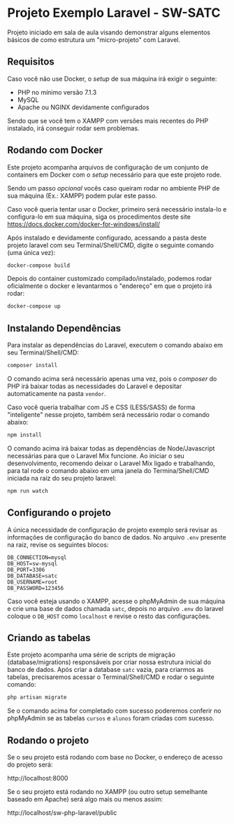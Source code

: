 # Projeto Exemplo Laravel - SW-SATC

Projeto iniciado em sala de aula visando demonstrar alguns elementos básicos de como estrutura um "micro-projeto" com Laravel.

## Requisitos

Caso você não use Docker, o _setup_ de sua máquina irá exigir o seguinte:

- PHP no mínimo versão 7.1.3
- MySQL
- Apache ou NGINX devidamente configurados

Sendo que se você tem o XAMPP com versões mais recentes do PHP instalado, irá conseguir rodar sem problemas.

## Rodando com Docker

Este projeto acompanha arquivos de configuração de um conjunto de containers em Docker com o _setup_ necessário para que este projeto rode.

Sendo um passo _opcional_ vocês caso queiram rodar no ambiente PHP de sua máquina (Ex.: XAMPP) podem pular este passo.

Caso você queria tentar usar o Docker, primeiro será necessário instala-lo e configura-lo em sua máquina, siga os procedimentos deste site https://docs.docker.com/docker-for-windows/install/

Após instalado e devidamente configurado, acessando a pasta deste projeto laravel com seu Terminal/Shell/CMD, digite o seguinte comando (uma única vez):

```bash
docker-compose build
```

Depois do container customizado compilado/instalado, podemos rodar oficialmente o docker e levantarmos o "endereço" em que o projeto irá rodar:

```bash
docker-compose up
```

## Instalando Dependências

Para instalar as dependências do Laravel, executem o comando abaixo em seu Terminal/Shell/CMD:

```bash
composer install
```

O comando acima será necessário apenas uma vez, pois o _composer_ do PHP irá baixar todas as necessidades do Laravel e depositar automaticamente na pasta `vendor`.

Caso você queria trabalhar com JS e CSS (LESS/SASS) de forma "inteligente" nesse projeto, também será necessário rodar o comando abaixo:

```bash
npm install
```

O comando acima irá baixar todas as dependências de Node/Javascript necessárias para que o Laravel Mix funcione. Ao iniciar o seu desenvolvimento, recomendo deixar o Laravel Mix ligado e trabalhando, para tal rode o comando abaixo em uma janela do Termina/Shell/CMD iniciada na raiz do seu projeto laravel:

```bash
npm run watch
```

## Configurando o projeto

A única necessidade de configuração de projeto exemplo será revisar as informações de configuração do banco de dados. No arquivo `.env` presente na raiz, revise os seguintes blocos:

```
DB_CONNECTION=mysql
DB_HOST=sw-mysql
DB_PORT=3306
DB_DATABASE=satc
DB_USERNAME=root
DB_PASSWORD=123456
```

Caso você esteja usando o XAMPP, acesse o phpMyAdmin de sua máquina e crie uma base de dados chamada `satc`, depois no arquivo `.env` do laravel coloque o `DB_HOST` como `localhost` e revise o resto das configurações.

## Criando as tabelas

Este projeto acompanha uma série de scripts de migração (database/migrations) responsáveis por criar nossa estrutura inicial do banco de dados. Após criar a database `satc` vazia, para criarmos as tabelas, precisaremos acessar o Terminal/Shell/CMD e rodar o seguinte comando:

```bash
php artisan migrate
```

Se o comando acima for completado com sucesso poderemos conferir no phpMyAdmin se as tabelas `cursos` e `alunos` foram criadas com sucesso.

## Rodando o projeto

Se o seu projeto está rodando com base no Docker, o endereço de acesso do projeto será:

http://localhost:8000

Se o seu projeto está rodando no XAMPP (ou outro setup semelhante baseado em Apache) será algo mais ou menos assim:

http://localhost/sw-php-laravel/public
